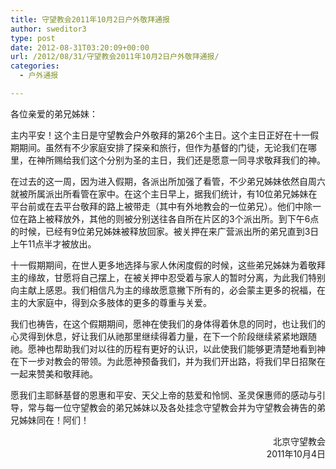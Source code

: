 ```yaml
---
title: 守望教会2011年10月2日户外敬拜通报
author: sweditor3
type: post
date: 2012-08-31T03:20:09+00:00
url: /2012/08/31/守望教会2011年10月2日户外敬拜通报/
categories:
  - 户外通报

---
```

各位亲爱的弟兄姊妹：

主内平安！这个主日是守望教会户外敬拜的第26个主日。这个主日正好在十一假期期间。虽然有不少家庭安排了探亲和旅行，但作为基督的门徒，无论我们在哪里，在神所赐给我们这个分别为圣的主日，我们还是愿意一同寻求敬拜我们的神。

在过去的这一周，因为进入假期，各派出所加强了看管，不少弟兄姊妹依然自周六就被所属派出所看管在家中。在这个主日早上，据我们统计，有10位弟兄姊妹在平台前或在去平台敬拜的路上被带走（其中有外地教会的一位弟兄）。他们中除一位在路上被释放外，其他的则被分别送往各自所在片区的3个派出所。到下午6点的时候，已经有9位弟兄姊妹被释放回家。被关押在来广营派出所的弟兄直到3日上午11点半才被放出。

十一假期期间，在世人更多地选择与家人休闲度假的时候，这些弟兄姊妹为着敬拜主的缘故，甘愿将自己摆上，在被关押中忍受着与家人的暂时分离，为此我们特别向主献上感恩。我们相信凡为主的缘故愿意撇下所有的，必会蒙主更多的祝福，在主的大家庭中，得到众多肢体的更多的尊重与关爱。

我们也祷告，在这个假期期间，愿神在使我们的身体得着休息的同时，也让我们的心灵得到休息，好让我们从祂那里继续得着力量，在下一个阶段继续紧紧地跟随祂。愿神也帮助我们对以往的历程有更好的认识，以此使我们能够更清楚地看到神在下一步对教会的带领。为此愿神预备我们，并为我们开出路，将我们早日招聚在一起来赞美和敬拜祂。

愿我们主耶稣基督的恩惠和平安、天父上帝的慈爱和怜悯、圣灵保惠师的感动与引导，常与每一位守望教会的弟兄姊妹以及各处挂念守望教会并为守望教会祷告的弟兄姊妹同在！阿们！

<p style="text-align: right;">
                            北京守望教会<br /> 2011年10月4日
</p>